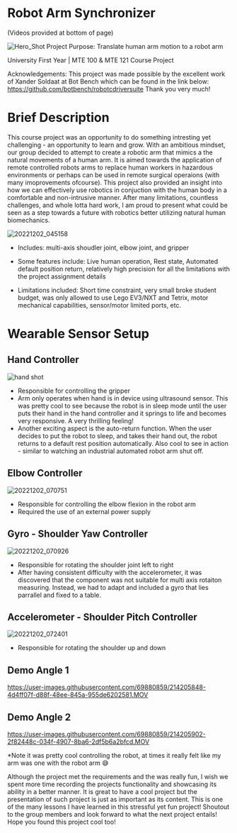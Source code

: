 # Robot Arm Synchronizer
(Videos provided at bottom of page)

![Hero_Shot](https://user-images.githubusercontent.com/69880859/214206669-7a899684-68eb-4cd2-ad90-e297770b5580.jpg)
Project Purpose: Translate human arm motion to a robot arm

University First Year | MTE 100 & MTE 121 Course Project

Acknowledgements:
This project was made possible by the excellent work of Xander Soldaat at Bot Bench which can be found in the link below:
https://github.com/botbench/robotcdriversuite
Thank you very much!

# Brief Description
This course project was an opportunity to do something intresting yet challenging - an opportunity to learn and grow. With an ambitious mindset, our group decided to attempt to create a robotic arm that mimics a the natural movements of a human arm. It is aimed towards the application of remote controlled robots arms to replace human workers in hazardous environments or perhaps can be used in remote surgical operaions (with many imoprovements ofcourse). This project also provided an insight into how we can effectively use robotics in conjuction with the human body in a comfortable and non-intrusive manner. After many limitations, countless challenges, and whole lotta hard work, I am proud to present what could be seen as a step towards a future with robotics better utilizing natural human biomechanics.


![20221202_045158](https://user-images.githubusercontent.com/69880859/214206731-0ada67b8-57a4-4f63-b3bc-e4304852e3de.jpg)
- Includes: multi-axis shoudler joint, elbow joint, and gripper
- Some features include: Live human operation, Rest state, Automated default position return, relatively high precision for all the limitations with the project assignment details

- Limitations included: Short time constraint, very small broke student budget, was only allowed to use Lego EV3/NXT and Tetrix, motor mechanical capabilities, sensor/motor limited ports, etc.

# Wearable Sensor Setup

## Hand Controller
![hand shot](https://user-images.githubusercontent.com/69880859/214206983-d9e0ca70-df66-4dce-b4d5-ccbf8f15b145.jpg)
- Responsible for controlling the gripper
- Arm only operates when hand is in device using ultrasound sensor. This was pretty cool to see because the robot is in sleep mode until the user puts their hand in the hand controller and it springs to life and becomes very responsive. A very thrilling feeling!
- Another exciting aspect is the auto-return function. When the user decides to put the robot to sleep, and takes their hand out, the robot returns to a default rest position automatically. Also cool to see in action - similar to watching an industrial automated robot arm shut off.

## Elbow Controller
![20221202_070751](https://user-images.githubusercontent.com/69880859/214206743-221d6c90-0c2a-488c-ad58-39134511b6f6.jpg)
- Responsible for controlling the elbow flexion in the robot arm
- Required the use of an external power supply

## Gyro - Shoulder Yaw Controller
![20221202_070926](https://user-images.githubusercontent.com/69880859/214206764-7d07df9d-23f4-4035-82e2-367859ae875b.jpg)
- Responsible for rotating the shoulder joint left to right
- After having consistent difficulty with the accelerometer, it was discovered that the component was not suitable for multi axis rotaiton measuring. Instead, we had to adapt and included a gyro that lies parrallel and fixed to a table.

## Accelerometer - Shoulder Pitch Controller
![20221202_072401](https://user-images.githubusercontent.com/69880859/214206773-774e6d42-41d8-40cf-9684-6eefc3411d50.jpg)
- Responsible for rotating the shoulder up and down

## Demo Angle 1
https://user-images.githubusercontent.com/69880859/214205848-4d4ff07f-d88f-48ee-845a-955de6202581.MOV

## Demo Angle 2
https://user-images.githubusercontent.com/69880859/214205902-2f82448c-034f-4907-8ba6-2df5b6a2bfcd.MOV

*Note it was pretty cool controlling the robot, at times it really felt like my arm was one with the robot arm 😅

Although the project met the requirements and the  was really fun, I wish we spent more time recording the projects functionality and showcasing its ability in a better manner. It is great to have a cool project but the presentation of such project is just as important as its content. This is one of the many lessons I have learned in this stressful yet fun project! Shoutout to the group members and look forward to what the next project entails! Hope you found this project cool too!

